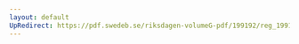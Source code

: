 ```yaml
---
layout: default
UpRedirect: https://pdf.swedeb.se/riksdagen-volumeG-pdf/199192/reg_199192/reg_199192_0775.pdf
---
```

